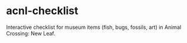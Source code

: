 # acnl-checklist
Interactive checklist for museum items (fish, bugs, fossils, art) in Animal Crossing: New Leaf.
